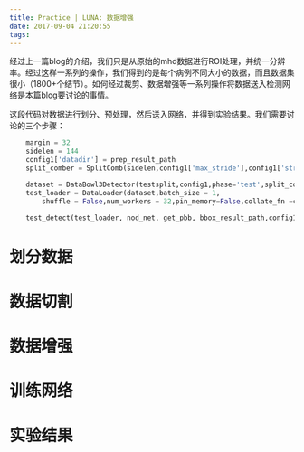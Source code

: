 ```yaml
---
title: Practice | LUNA: 数据增强
date: 2017-09-04 21:20:55
tags:
---
```


经过上一篇blog的介绍，我们只是从原始的mhd数据进行ROI处理，并统一分辨率。经过这样一系列的操作，我们得到的是每个病例不同大小的数据，而且数据集很小（1800+个结节）。如何经过裁剪、数据增强等一系列操作将数据送入检测网络是本篇blog要讨论的事情。

这段代码对数据进行划分、预处理，然后送入网络，并得到实验结果。我们需要讨论的三个步骤：
```python
    margin = 32
    sidelen = 144
    config1['datadir'] = prep_result_path
    split_comber = SplitComb(sidelen,config1['max_stride'],config1['stride'],margin,pad_value= config1['pad_value'])

    dataset = DataBowl3Detector(testsplit,config1,phase='test',split_comber=split_comber)
    test_loader = DataLoader(dataset,batch_size = 1,
        shuffle = False,num_workers = 32,pin_memory=False,collate_fn =collate)

    test_detect(test_loader, nod_net, get_pbb, bbox_result_path,config1,n_gpu=config_submit['n_gpu'])
```


# 划分数据





# 数据切割




# 数据增强




# 训练网络




# 实验结果



